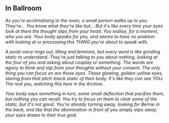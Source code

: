## In Ballroom

_As you're acclimatising to the room, a small person walks up to you. They're... You know what they're like but... But it's like every time your eyes look at them the thought slips from your head. You realise, for a moment, who you are. Your body speaks for you, and seems to have no problem with looking at or processing this THING you're about to speak with._

_A jovial voice rings out, lilting and feminine, but every word is like grinding static to understand. They're just talking to you about nothing, looking at the four of you and asking about cosplay or something. The words are agony to think and slip from your thoughts without your consent. The only thing you can focus on are those eyes. Those glowing, golden-yellow eyes, staring from that pitch-black static of their body. It's like they can see YOU. The real you, watching this here in the Archive._

_Your body says something in turn, some small deflection that pacifies them, but nothing you can recall. You try to focus on them to clear some of the static, but it's not good. You're already turning away, looking for Bernie in the back, and like that the abomination in front of you simply slips away; your eyes drawn to their true goal._
